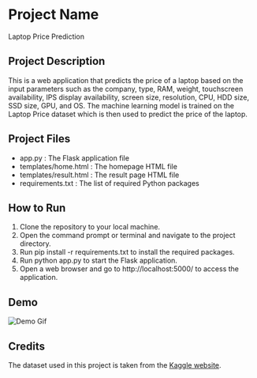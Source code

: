 # Project Name

Laptop Price Prediction

## Project Description

This is a web application that predicts the price of a laptop based on the input parameters such as the company, type, RAM, weight, touchscreen availability, IPS display availability, screen size, resolution, CPU, HDD size, SSD size, GPU, and OS. The machine learning model is trained on the Laptop Price dataset which is then used to predict the price of the laptop.



## Project Files

- app.py : The Flask application file
- templates/home.html : The homepage HTML file
- templates/result.html : The result page HTML file
- requirements.txt : The list of required Python packages

## How to Run

1. Clone the repository to your local machine.
2. Open the command prompt or terminal and navigate to the project directory.
3. Run pip install -r requirements.txt to install the required packages.
4. Run python app.py to start the Flask application.
5. Open a web browser and go to http://localhost:5000/ to access the application.

## Demo

![Demo Gif](https://github.com/Sanket1909/LaptoppricePrediction/blob/master/sanketlaptop.gif)

## Credits

The dataset used in this project is taken from the [Kaggle website](https://www.kaggle.com/datasets/muhammetvarl/laptop-price?select=laptop_price.csv).


